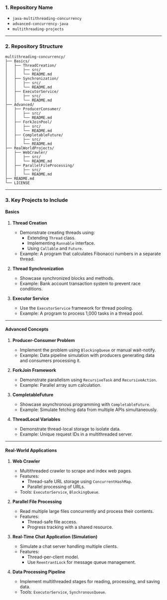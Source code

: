 
### **1. Repository Name**  
- `java-multithreading-concurrency`  
- `advanced-concurrency-java`  
- `multithreading-projects`  

---

### **2. Repository Structure**  

```
multithreading-concurrency/
├── Basics/
│   ├── ThreadCreation/
│   │   ├── src/
│   │   └── README.md
│   ├── Synchronization/
│   │   ├── src/
│   │   └── README.md
│   ├── ExecutorService/
│   │   ├── src/
│   │   └── README.md
├── Advanced/
│   ├── ProducerConsumer/
│   │   ├── src/
│   │   └── README.md
│   ├── ForkJoinPool/
│   │   ├── src/
│   │   └── README.md
│   ├── CompletableFuture/
│   │   ├── src/
│   │   └── README.md
├── RealWorldProjects/
│   ├── WebCrawler/
│   │   ├── src/
│   │   └── README.md
│   ├── ParallelFileProcessing/
│   │   ├── src/
│   │   └── README.md
├── README.md
└── LICENSE
```

---

### **3. Key Projects to Include**

#### **Basics**
1. **Thread Creation**  
   - Demonstrate creating threads using:
     - Extending `Thread` class.
     - Implementing `Runnable` interface.
     - Using `Callable` and `Future`.  
   - Example: A program that calculates Fibonacci numbers in a separate thread.

2. **Thread Synchronization**  
   - Showcase synchronized blocks and methods.  
   - Example: Bank account transaction system to prevent race conditions.

3. **Executor Service**  
   - Use the `ExecutorService` framework for thread pooling.  
   - Example: A program to process 1,000 tasks in a thread pool.

---

#### **Advanced Concepts**
1. **Producer-Consumer Problem**  
   - Implement the problem using `BlockingQueue` or manual wait-notify.  
   - Example: Data pipeline simulation with producers generating data and consumers processing it.

2. **ForkJoin Framework**  
   - Demonstrate parallelism using `RecursiveTask` and `RecursiveAction`.  
   - Example: Parallel array sum calculation.

3. **CompletableFuture**  
   - Showcase asynchronous programming with `CompletableFuture`.  
   - Example: Simulate fetching data from multiple APIs simultaneously.

4. **ThreadLocal Variables**  
   - Demonstrate thread-local storage to isolate data.  
   - Example: Unique request IDs in a multithreaded server.

---

#### **Real-World Applications**
1. **Web Crawler**  
   - Multithreaded crawler to scrape and index web pages.  
   - Features:
     - Thread-safe URL storage using `ConcurrentHashMap`.
     - Parallel processing of URLs.  
   - Tools: `ExecutorService`, `BlockingQueue`.

2. **Parallel File Processing**  
   - Read multiple large files concurrently and process their contents.  
   - Features:
     - Thread-safe file access.
     - Progress tracking with a shared resource.

3. **Real-Time Chat Application (Simulation)**  
   - Simulate a chat server handling multiple clients.  
   - Features:
     - Thread-per-client model.
     - Use `ReentrantLock` for message queue management.

4. **Data Processing Pipeline**  
   - Implement multithreaded stages for reading, processing, and saving data.  
   - Tools: `ExecutorService`, `SynchronousQueue`.

